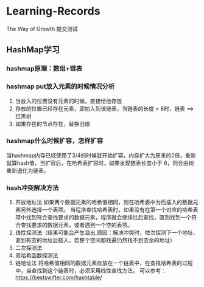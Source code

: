 # Learning-Records
The Way of Growth
提交测试
## HashMap学习 
### hashmap原理：数组+链表  

### hashmap put放入元素的时候情况分析  
1. 当放入的位置没有元素的时候，直接给他存放
2. 存放的位置已经存在元素，即加入到该链表，当链表的长度 > 8时，链表 ==> 红黑树
3. 如果存在的节点存在，替换旧值

### hashmap什么时候扩容，怎样扩容  
当hashmap内存已经使用了3/4的时候就开始扩容，内存扩大为原来的2倍，重新就算hash值，当扩容后，在哈希表扩容时，如果发现链表长度小于 6，则会由树重新退化为链表。

### hash冲突解决方法  
1. 开放地址法
如果两个数据元素的哈希值相同，则在哈希表中为后插入的数据元素另外选择一个表项。
当程序查找哈希表时，如果没有在第一个对应的哈希表项中找到符合查找要求的数据元素，程序就会继续往后查找，直到找到一个符合查找要求的数据元素，或者遇到一个空的表项。
  1. 线性探测法（结果可能会产生溢出,原因：解决冲突时，依次探测下一个地址，直到有空的地址后插入，若整个空间都找遍仍然找不到空余的地址）
  2. 二次探测法
  3. 双哈希函数探测法
2. 链地址法
将哈希值相同的数据元素存放在一个链表中，在查找哈希表的过程中，当查找到这个链表时，必须采用线性查找方法。
可以参考：https://bestswifter.com/hashtable/
